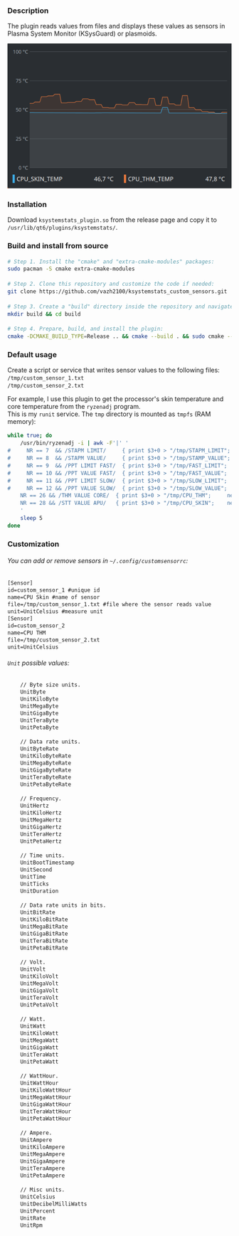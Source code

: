 ### Description
The plugin reads values from files and displays these values as sensors in Plasma System Monitor (KSysGuard) or
plasmoids.

![img.png](img.png)

### Installation
Download `ksystemstats_plugin.so` from the release page and copy it to `/usr/lib/qt6/plugins/ksystemstats/`.

### Build and install from source
```bash
# Step 1. Install the "cmake" and "extra-cmake-modules" packages:
sudo pacman -S cmake extra-cmake-modules 

# Step 2. Clone this repository and customize the code if needed:
git clone https://github.com/vazh2100/ksystemstats_custom_sensors.git

# Step 3. Create a "build" directory inside the repository and navigate to it:
mkdir build && cd build 

# Step 4. Prepare, build, and install the plugin:
cmake -DCMAKE_BUILD_TYPE=Release .. && cmake --build . && sudo cmake --install . 
```

### Default usage
Create a script or service that writes sensor values to the following files:  
`/tmp/custom_sensor_1.txt`  
`/tmp/custom_sensor_2.txt`

For example, I use this plugin to get the processor's skin temperature and core temperature from the `ryzenadj`
program.  
This is my `runit` service. The `tmp` directory is mounted as `tmpfs` (RAM memory):
```bash
while true; do
    /usr/bin/ryzenadj -i | awk -F'|' '
#     NR == 7  && /STAPM LIMIT/     { print $3+0 > "/tmp/STAPM_LIMIT"; next }
#     NR == 8  && /STAPM VALUE/     { print $3+0 > "/tmp/STAMP_VALUE"; next }
#     NR == 9  && /PPT LIMIT FAST/  { print $3+0 > "/tmp/FAST_LIMIT";  next }
#     NR == 10 && /PPT VALUE FAST/  { print $3+0 > "/tmp/FAST_VALUE";  next }
#     NR == 11 && /PPT LIMIT SLOW/  { print $3+0 > "/tmp/SLOW_LIMIT";  next }
#     NR == 12 && /PPT VALUE SLOW/  { print $3+0 > "/tmp/SLOW_VALUE";  next }
    NR == 26 && /THM VALUE CORE/  { print $3+0 > "/tmp/CPU_THM";     next }
    NR == 28 && /STT VALUE APU/   { print $3+0 > "/tmp/CPU_SKIN";    next }
    '
    sleep 5
done
```

### Customization
###### You can add or remove sensors in `~/.config/customsensorrc`:
```
[Sensor]
id=custom_sensor_1 #unique id
name=CPU Skin #name of sensor
file=/tmp/custom_sensor_1.txt #file where the sensor reads value
unit=UnitCelsius #measure unit
[Sensor]
id=custom_sensor_2
name=CPU THM
file=/tmp/custom_sensor_2.txt
unit=UnitCelsius
```

###### `Unit` possible values:
```
    // Byte size units.
    UnitByte
    UnitKiloByte
    UnitMegaByte
    UnitGigaByte
    UnitTeraByte
    UnitPetaByte
    
    // Data rate units.
    UnitByteRate
    UnitKiloByteRate
    UnitMegaByteRate
    UnitGigaByteRate
    UnitTeraByteRate
    UnitPetaByteRate

    // Frequency.
    UnitHertz
    UnitKiloHertz
    UnitMegaHertz
    UnitGigaHertz
    UnitTeraHertz
    UnitPetaHertz

    // Time units.
    UnitBootTimestamp
    UnitSecond
    UnitTime
    UnitTicks
    UnitDuration

    // Data rate units in bits.
    UnitBitRate
    UnitKiloBitRate
    UnitMegaBitRate
    UnitGigaBitRate
    UnitTeraBitRate
    UnitPetaBitRate

    // Volt.
    UnitVolt
    UnitKiloVolt
    UnitMegaVolt
    UnitGigaVolt
    UnitTeraVolt
    UnitPetaVolt

    // Watt.
    UnitWatt
    UnitKiloWatt
    UnitMegaWatt
    UnitGigaWatt
    UnitTeraWatt
    UnitPetaWatt

    // WattHour.
    UnitWattHour
    UnitKiloWattHour
    UnitMegaWattHour
    UnitGigaWattHour
    UnitTeraWattHour
    UnitPetaWattHour

    // Ampere.
    UnitAmpere
    UnitKiloAmpere
    UnitMegaAmpere
    UnitGigaAmpere
    UnitTeraAmpere
    UnitPetaAmpere

    // Misc units.
    UnitCelsius
    UnitDecibelMilliWatts
    UnitPercent
    UnitRate
    UnitRpm
```
